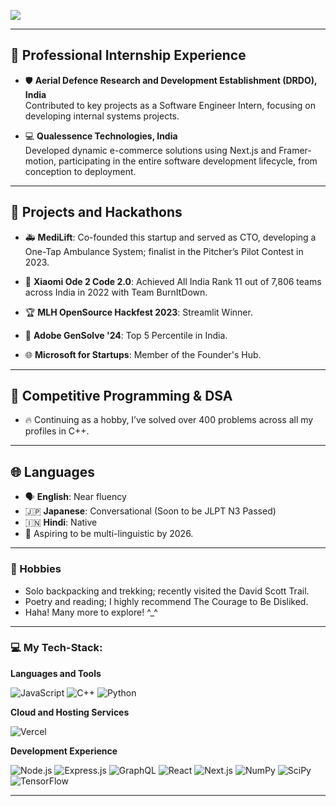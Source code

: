 

![](https://komarev.com/ghpvc/?username=StillAbeginnerr&color=green)

---

## 🌟 Professional Internship Experience
- 🛡️ **Aerial Defence Research and Development Establishment (DRDO), India**  
  Contributed to key projects as a Software Engineer Intern, focusing on developing internal systems projects.

- 💻 **Qualessence Technologies, India**  
  Developed dynamic e-commerce solutions using Next.js and Framer-motion, participating in the entire software development lifecycle, from conception to deployment.

---

## 🚀 Projects and Hackathons
- 🚑 **MediLift**: Co-founded this startup and served as CTO, developing a One-Tap Ambulance System; finalist in the Pitcher’s Pilot Contest in 2023.

- 🥇 **Xiaomi Ode 2 Code 2.0**: Achieved All India Rank 11 out of 7,806 teams across India in 2022 with Team BurnItDown.

- 🏆 **MLH OpenSource Hackfest 2023**: Streamlit Winner.

- 🎨 **Adobe GenSolve '24**: Top 5 Percentile in India.

- 🌐 **Microsoft for Startups**: Member of the Founder's Hub.

---

## 🧩 Competitive Programming & DSA
- 🔥 Continuing as a hobby, I’ve solved over 400 problems across all my profiles in C++.

---

## 🌐 Languages
- 🗣️ **English**: Near fluency  
- 🇯🇵 **Japanese**: Conversational (Soon to be JLPT N3 Passed)  
- 🇮🇳 **Hindi**: Native  
- 🌱 Aspiring to be multi-linguistic by 2026.

---

### 🎒 Hobbies

  - Solo backpacking and trekking; recently visited the David Scott Trail.
  -	Poetry and reading; I highly recommend The Courage to Be Disliked.
  - Haha! Many more to explore! ^_^

---

### 💻 My Tech-Stack:

**Languages and Tools**

![JavaScript](https://img.shields.io/badge/Javascript-F7DF1E?style=for-the-badge&logo=Javascript&logoColor=black)
![C++](https://img.shields.io/badge/C++-FF6C37?style=for-the-badge&logo=C%2B%2B&logoColor=white)
![Python](https://img.shields.io/badge/python-3670A0?style=for-the-badge&logo=python&logoColor=ffdd54)

**Cloud and Hosting Services**

![Vercel](https://img.shields.io/badge/Vercel-000000.svg?style=for-the-badge&logo=Vercel&logoColor=white)

**Development Experience**

![Node.js](https://img.shields.io/badge/Node.js-339933?style=for-the-badge&logo=nodedotjs&logoColor=white)
![Express.js](https://img.shields.io/badge/Express.js-000000?style=for-the-badge&logo=express&logoColor=white)
![GraphQL](https://img.shields.io/badge/GraphQL-E10098.svg?style=for-the-badge&logo=GraphQL&logoColor=white)
![React](https://img.shields.io/badge/React-20232A?style=for-the-badge&logo=react&logoColor=61DAFB)
![Next.js](https://img.shields.io/badge/Next-black?style=for-the-badge&logo=next.js&logoColor=white)
![NumPy](https://img.shields.io/badge/numpy-%23013243.svg?style=for-the-badge&logo=numpy&logoColor=white)
![SciPy](https://img.shields.io/badge/SciPy-%230C55A5.svg?style=for-the-badge&logo=scipy&logoColor=white)
![TensorFlow](https://img.shields.io/badge/TensorFlow-%23FF6F00.svg?style=for-the-badge&logo=TensorFlow&logoColor=white)

---


